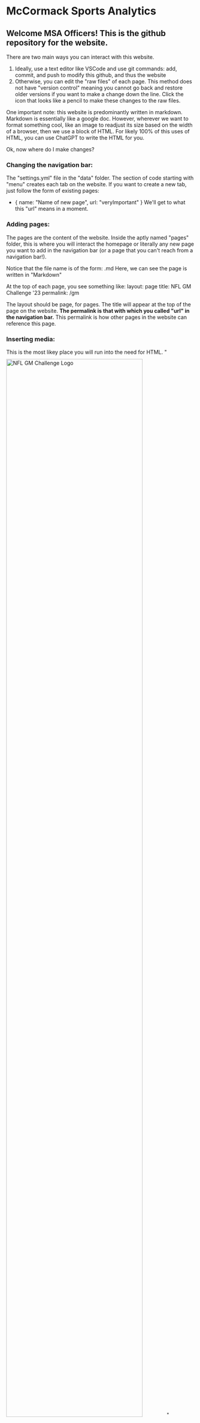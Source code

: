 # McCormack Sports Analytics

## Welcome MSA Officers!  This is the github repository for the website.

There are two main ways you can interact with this website.
1) Ideally, use a text editor like VSCode and use git commands: add, commit, and push to modify this github, and thus the website
2) Otherwise, you can edit the "raw files" of each page.  This method does not have "version control" meaning you cannot go back and restore older versions if you want to make a change down the line.  Click the icon that looks like a pencil to make these changes to the raw files.

One important note: this website is predominantly written in markdown.
Markdown is essentially like a google doc.
However, wherever we want to format something cool, like an image to readjust its size based on the width of a browser, then we use a block of HTML.
For likely 100% of this uses of HTML, you can use ChatGPT to write the HTML for you.

Ok, now where do I make changes?

### Changing the navigation bar:
The "settings.yml" file in the "data" folder.
The section of code starting with "menu" creates each tab on the website.
If you want to create a new tab, just follow the form of existing pages:
- { name: "Name of new page", url: "veryImportant" }
We'll get to what this "url" means in a moment.

### Adding pages:
The pages are the content of the website.  Inside the aptly named "pages" folder, this is where you will interact the homepage or literally any new page you want to add in the navigation bar (or a page that you can't reach from a navigation bar!).

Notice that the file name is of the form: <name>.md
Here, we can see the page is written in "Markdown"

At the top of each page, you see something like:
layout: page
title: NFL GM Challenge '23
permalink: /gm

The layout should be page, for pages.
The title will appear at the top of the page on the website.
**The permalink is that with which you called "url" in the navigation bar.**
This permalink is how other pages in the website can reference this page.

### Inserting media:
This is the most likey place you will run into the need for HTML.
"<img src="https://nfordumass.github.io/msa/assets/img/bigGM.png" alt="NFL GM Challenge Logo" style="width:85%;height:85%; padding-top:10px">"

### Uploading media:
Inside of the folder "assets" lies the images for the website.  
You can simply upload more files into this folder.

### Small things to consider!
Your changes may take at least 2-3 minutes to load, so don't worry if you don't seem them right away.
The internet is your friend!  As this website is written in markdown and HTML, feel free to rely on resources to help fill out the code.


Created from Millennial Template by Paul Le.
